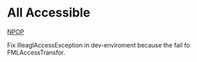 # All Accessible
[NPOP](https://www.mcmod.cn/class/10752.html)

Fix IlleaglAccessException in dev-enviroment because the fail fo FMLAccessTransfor.
